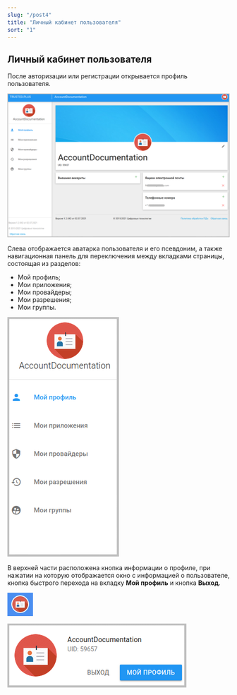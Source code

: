 ```yaml
---
slug: "/post4"
title: "Личный кабинет пользователя"
sort: "1"
---
```


## Личный кабинет пользователя

После авторизации или регистрации открывается профиль пользователя. 

![account.png](./images/account.png "Личный кабинет пользователя")

Слева отображается аватарка пользователя и его псевдоним, а также навигационная панель для переключения между вкладками страницы, состоящая из разделов:
- Мой профиль;
- Мои приложения;
- Мои провайдеры; 
- Мои разрешения; 
- Мои группы.

![account-menu.png](./images/account-menu.png "Навигационная панель сервиса")
 
В верхней части расположена кнопка информации о профиле, при нажатии на которую отображается окно с информацией о пользователе, кнопка быстрого перехода на вкладку **Мой профиль** и кнопка **Выход**.               
    
![profile-info.png](./images/profile-info.png "Кнопка информации о профиле") 

![profile-exit](./images/profile-exit.png "Всплывающее окно с информацией о пользователе и кнопками перехода в профиль и выход")                